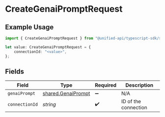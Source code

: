 # CreateGenaiPromptRequest

## Example Usage

```typescript
import { CreateGenaiPromptRequest } from "@unified-api/typescript-sdk/sdk/models/operations";

let value: CreateGenaiPromptRequest = {
    connectionId: "<value>",
};
```

## Fields

| Field                                                           | Type                                                            | Required                                                        | Description                                                     |
| --------------------------------------------------------------- | --------------------------------------------------------------- | --------------------------------------------------------------- | --------------------------------------------------------------- |
| `genaiPrompt`                                                   | [shared.GenaiPrompt](../../../sdk/models/shared/genaiprompt.md) | :heavy_minus_sign:                                              | N/A                                                             |
| `connectionId`                                                  | *string*                                                        | :heavy_check_mark:                                              | ID of the connection                                            |